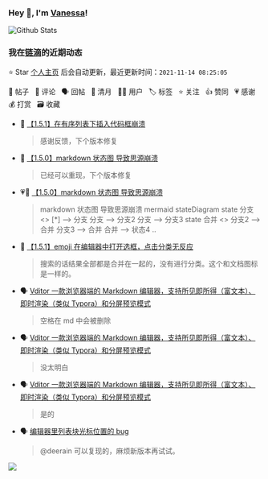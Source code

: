 ### Hey 👋, I'm [Vanessa](http://vanessa.b3log.org/)!

![Github Stats](https://github-readme-stats.vercel.app/api?username=Vanessa219&show_icons=true)

<!--events start -->

### 我在[链滴](https://ld246.com)的近期动态

⭐️ Star [个人主页](https://github.com/Vanessa219/Vanessa219) 后会自动更新，最近更新时间：`2021-11-14 08:25:05`

📝 帖子 &nbsp; 💬 评论 &nbsp; 🗣 回帖 &nbsp; 🌙 清月 &nbsp; 👨‍💻 用户 &nbsp; 🏷️ 标签 &nbsp; ⭐️ 关注 &nbsp; 👍 赞同 &nbsp; 💗 感谢 &nbsp; 💰 打赏 &nbsp; 🗃 收藏

* 💬 [【1.5.1】在有序列表下插入代码框崩溃](https://ld246.com/article/1636773714064/comment/1636776885128#comments)

  > 感谢反馈，下个版本修复
* 💬 [【1.5.0】markdown 状态图 导致思源崩溃](https://ld246.com/article/1636769250581/comment/1636772145656#comments)

  > 已经可以重现，下个版本修复
* 💗📝 [【1.5.0】markdown 状态图 导致思源崩溃](https://ld246.com/article/1636769250581)

  > markdown 状态图 导致思源崩溃 mermaid stateDiagram state 分支 &lt;&gt; [*] --&gt; 分支 分支 --&gt; 分支2 分支 --&gt; 分支3 state 合并 &lt;&gt; 分支2 --&gt; 合并 分支3 --&gt; 合并 合并 --&gt; 状态4 ..
* 💬 [【1.5.1】emoji 在编辑器中打开选框，点击分类无反应](https://ld246.com/article/1636768815520/comment/1636770701720#comments)

  > 搜索的话结果全部都是合并在一起的，没有进行分类。这个和文档图标是一样的。
* 🗣 [Vditor 一款浏览器端的 Markdown 编辑器，支持所见即所得（富文本）、即时渲染（类似 Typora）和分屏预览模式](https://ld246.com/article/1549638745630/comment/1636710858390#comments)

  > 空格在 md 中会被删除
* 🗣 [Vditor 一款浏览器端的 Markdown 编辑器，支持所见即所得（富文本）、即时渲染（类似 Typora）和分屏预览模式](https://ld246.com/article/1549638745630/comment/1636711598967#comments)

  > 没太明白
* 🗣 [Vditor 一款浏览器端的 Markdown 编辑器，支持所见即所得（富文本）、即时渲染（类似 Typora）和分屏预览模式](https://ld246.com/article/1549638745630/comment/1636711034255#comments)

  > 是的
* 🗣 [编辑器里列表块光标位置的 bug](https://ld246.com/article/1636256333803/comment/1636257252640#comments)

  > @deerain 可以复现的，麻烦新版本再试试。


<!--events end -->

<a title="Hits" target="_blank" href="https://github.com/Vanessa219/Vanessa219"><img src="https://hits.b3log.org/Vanessa219/Vanessa219.svg"></a>
